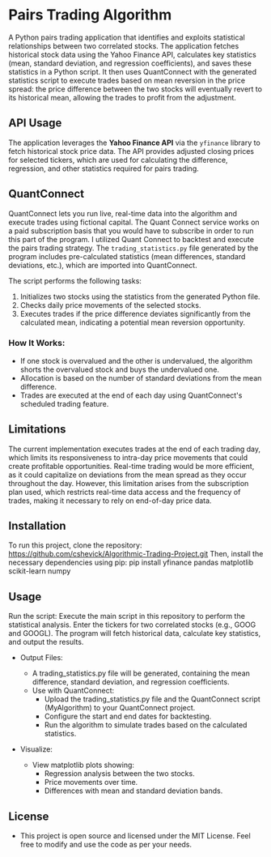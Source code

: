 # Pairs Trading Algorithm

A Python pairs trading application that identifies and exploits statistical relationships between two correlated stocks. The application fetches historical stock data using the Yahoo Finance API, calculates key statistics (mean, standard deviation, and regression coefficients), and saves these statistics in a Python script. It then uses QuantConnect with the generated statistics script to execute trades based on mean reversion in the price spread: the price difference between the two stocks will eventually revert to its historical mean, allowing the trades to profit from the adjustment. 

## API Usage

The application leverages the **Yahoo Finance API** via the `yfinance` library to fetch historical stock price data. The API provides adjusted closing prices for selected tickers, which are used for calculating the difference, regression, and other statistics required for pairs trading. 

## QuantConnect

QuantConnect lets you run live, real-time data into the algorithm and execute trades using fictional capital. The Quant Connect service works on a paid subscription basis that you would have to subscribe in order to run this part of the program. I utilized Quant Connect to backtest and execute the pairs trading strategy. The `trading_statistics.py` file generated by the program includes pre-calculated statistics (mean differences, standard deviations, etc.), which are imported into QuantConnect.

The script performs the following tasks:
1. Initializes two stocks using the statistics from the generated Python file.
2. Checks daily price movements of the selected stocks.
3. Executes trades if the price difference deviates significantly from the calculated mean, indicating a potential mean reversion opportunity.

### How It Works:
- If one stock is overvalued and the other is undervalued, the algorithm shorts the overvalued stock and buys the undervalued one.
- Allocation is based on the number of standard deviations from the mean difference.
- Trades are executed at the end of each day using QuantConnect's scheduled trading feature.

## Limitations
The current implementation executes trades at the end of each trading day, which limits its responsiveness to intra-day price movements that could create profitable opportunities. Real-time trading would be more efficient, as it could capitalize on deviations from the mean spread as they occur throughout the day. However, this limitation arises from the subscription plan used, which restricts real-time data access and the frequency of trades, making it necessary to rely on end-of-day price data.

## Installation

To run this project, clone the repository: https://github.com/cshevick/Algorithmic-Trading-Project.git
Then, install the necessary dependencies using pip: pip install yfinance pandas matplotlib scikit-learn numpy

## Usage
Run the script: Execute the main script in this repository to perform the statistical analysis. Enter the tickers for two correlated stocks (e.g., GOOG and GOOGL).
The program will fetch historical data, calculate key statistics, and output the results.

- Output Files:
    - A trading_statistics.py file will be generated, containing the mean difference, standard deviation, and regression coefficients.
    - Use with QuantConnect:
        - Upload the trading_statistics.py file and the QuantConnect script (MyAlgorithm) to your QuantConnect project.
        - Configure the start and end dates for backtesting.
        - Run the algorithm to simulate trades based on the calculated statistics.
    
- Visualize:
    - View matplotlib plots showing:
        - Regression analysis between the two stocks.
        - Price movements over time.
        - Differences with mean and standard deviation bands.
## License
- This project is open source and licensed under the MIT License. Feel free to modify and use the code as per your needs.
